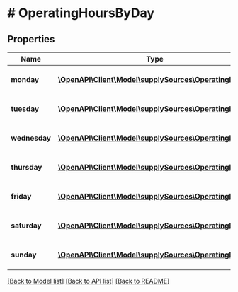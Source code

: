 # # OperatingHoursByDay

## Properties

Name | Type | Description | Notes
------------ | ------------- | ------------- | -------------
**monday** | [**\OpenAPI\Client\Model\supplySources\OperatingHour[]**](OperatingHour.md) | A list of Operating Hours. | [optional]
**tuesday** | [**\OpenAPI\Client\Model\supplySources\OperatingHour[]**](OperatingHour.md) | A list of Operating Hours. | [optional]
**wednesday** | [**\OpenAPI\Client\Model\supplySources\OperatingHour[]**](OperatingHour.md) | A list of Operating Hours. | [optional]
**thursday** | [**\OpenAPI\Client\Model\supplySources\OperatingHour[]**](OperatingHour.md) | A list of Operating Hours. | [optional]
**friday** | [**\OpenAPI\Client\Model\supplySources\OperatingHour[]**](OperatingHour.md) | A list of Operating Hours. | [optional]
**saturday** | [**\OpenAPI\Client\Model\supplySources\OperatingHour[]**](OperatingHour.md) | A list of Operating Hours. | [optional]
**sunday** | [**\OpenAPI\Client\Model\supplySources\OperatingHour[]**](OperatingHour.md) | A list of Operating Hours. | [optional]

[[Back to Model list]](../../README.md#models) [[Back to API list]](../../README.md#endpoints) [[Back to README]](../../README.md)
